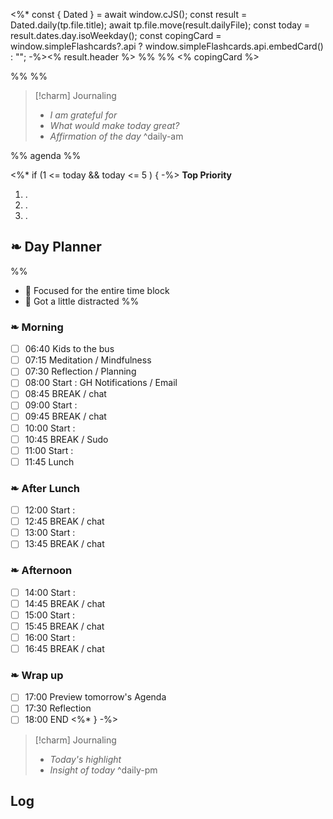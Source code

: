 <%* const { Dated } = await window.cJS();
    const result = Dated.daily(tp.file.title);
    await tp.file.move(result.dailyFile);
    const today = result.dates.day.isoWeekday();
    const copingCard = window.simpleFlashcards?.api
        ? window.simpleFlashcards.api.embedCard()
        : "";
-%><% result.header %>
%% %%
<% copingCard %>

%% %%
> [!charm] Journaling
> - *I am grateful for*
> - *What would make today great?*
> - *Affirmation of the day*
^daily-am

%% agenda %%

<%* if (1 <= today && today <= 5 ) { -%>
**Top Priority** 
1. .
2. .
3. .

## ❧ Day Planner
%%
- 🎉 Focused for the entire time block
- 🎠 Got a little distracted
%%
### ❧ Morning
- [ ] 06:40 Kids to the bus
- [ ] 07:15 Meditation / Mindfulness
- [ ] 07:30 Reflection / Planning
- [ ] 08:00 Start : GH Notifications / Email
- [ ] 08:45 BREAK / chat
- [ ] 09:00 Start :
- [ ] 09:45 BREAK / chat
- [ ] 10:00 Start : 
- [ ] 10:45 BREAK / Sudo
- [ ] 11:00 Start : 
- [ ] 11:45 Lunch

### ❧ After Lunch
- [ ] 12:00 Start : 
- [ ] 12:45 BREAK / chat
- [ ] 13:00 Start : 
- [ ] 13:45 BREAK / chat

### ❧ Afternoon
- [ ] 14:00 Start : 
- [ ] 14:45 BREAK / chat
- [ ] 15:00 Start : 
- [ ] 15:45 BREAK / chat
- [ ] 16:00 Start : 
- [ ] 16:45 BREAK / chat

### ❧ Wrap up
- [ ] 17:00 Preview tomorrow's Agenda
- [ ] 17:30 Reflection
- [ ] 18:00 END
<%* } -%>

> [!charm] Journaling
> - *Today's highlight*
> - *Insight of today*
^daily-pm

## Log

